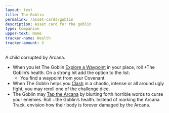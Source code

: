 ```yaml
---
layout: test
title: The Goblin
permalink: /asset-cards/goblin
description: Asset card for the goblin
type: Companion
upper-text: Name
tracker-name: Health
tracker-amount: 3
---
```


A child corrupted by Arcana.

- When you let The Goblin <ins>Explore a Waypoint</ins> in your place, roll +The Goblin’s health. On a strong hit add the option to the list:
    - You find a waypoint from your Covenant.
- When The Goblin helps you <ins>Clash</ins> in a chaotic, intense or all around ugly fight, you may reroll one of the challenge dice.
- The Goblin may <ins>Tap the Arcana</ins> by blurting forth horrible words to curse your enemies. Roll +the Goblin’s health. Instead of marking the Arcana Track, envision how their body is forever damaged by the Arcana.